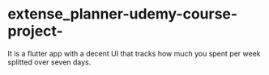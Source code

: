 # extense_planner-udemy-course-project-
It is a flutter app with a decent UI that tracks how much you spent per week splitted over seven days.
